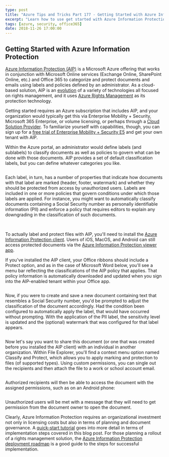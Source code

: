 ```yaml
---
type: post
title: "Azure Tips and Tricks Part 177 - Getting Started with Azure Information Protection"
excerpt: "Learn how to use get started with Azure Information Protection"
tags: [azure, security, office365]
date: 2018-11-26 17:00:00
---
```

 
## Getting Started with Azure Information Protection
 
[Azure Information Protection (AIP)](https://azure.microsoft.com/en-us/services/information-protection/) is a Microsoft Azure offering that works in conjunction with Microsoft Online services (Exchange Online, SharePoint Online, etc.) and Office 365 to categorize and protect documents and emails using labels and policies defined by an administrator. As a cloud-based solution, AIP is an [evolution](https://docs.microsoft.com/en-us/azure/information-protection/aka) of a variety of technologies all focused on rights management, and it uses [Azure Rights Management](https://docs.microsoft.com/en-us/azure/information-protection/what-is-azure-rms) as its protection technology.

Getting started requires an Azure subscription that includes AIP, and your organization would typically get this via Enterprise Mobility + Security, Microsoft 365 Enterprise, or volume licensing, or perhaps through a [Cloud Solution Provider](https://partner.microsoft.com/en-qa/cloud-solution-provider). To familiarize yourself with capabilities, though, you can sign up for a [free trial of Enterprise Mobility + Security E5](https://portal.office.com/signup/logout?OfferId=87dd2714-d452-48a0-a809-d2f58c4f68b7) and get your own tenant with AIP.

Within the Azure portal, an administrator would define labels (and sublabels) to classify documents as well as policies to govern what can be done with those documents. AIP provides a set of default classification labels, but you can define whatever categories you like.
 
<img :src="$withBase('/files/aip-labels.png')">

Each label, in turn, has a number of properties that indicate how documents with that label are marked (header, footer, watermark) and whether they should be protected from access by unauthorized users. Labels are included in one or more policies that govern conditions under which those labels are applied. For instance, you might want to automatically classify documents containing a Social Security number as personally identifiable information (PII) and enforce a policy that requires editors to explain any downgrading in the classification of such documents.

<img :src="$withBase('/files/aip-label.png')">
<img :src="$withBase('/files/aip-policy.png')">

To actually label and protect files with AIP, you'll need to install the [Azure Information Protection client](https://www.microsoft.com/en-us/download/details.aspx?id=53018). Users of iOS, MacOS, and Android can still access protected documents via the [Azure Information Protection viewer app](https://portal.azurerms.com/#/download).

If you've installed the AIP client, your Office ribbons should include a Protect option, and as in the case of Microsoft Word below, you'll see a menu bar reflecting the classifications of the AIP policy that applies. That policy information is automatically downloaded and updated when you sign into the AIP-enabled tenant within your Office app.

<img :src="$withBase('/files/aip-word-1.png')">

Now, if you were to create and save a new document containing text that resembles a Social Security number, you'd be prompted to adjust the classification of the document accordingly. Had the condition been configured to automatically apply the label, that would have occurred without prompting. With the application of the PII label, the sensitivity level is updated and the (optional) watermark that was configured for that label appears.

<img :src="$withBase('/files/aip-word-2.png')">

Now let's say you want to share this document (or one that was created before you installed the AIP client) with an individual in another organization. Within File Explorer, you'll find a context menu option named Classify and Protect, which allows you to apply marking and protection to files (of supported types). Using custom permissions, you can single out the recipients and then attach the file to a work or school account email.

<img :src="$withBase('/files/aip-explorer.png')">

Authorized recipients will then be able to access the document with the assigned permissions, such as on an Android phone:

<img :src="$withBase('/files/aip-droid.jpg')">

Unauthorized users will be met with a message that they will need to get permission from the document owner to open the document.

Clearly, Azure Information Protection requires an organizational investment not only in licensing costs but also in terms of planning and document governance. A [quick-start tutorial](https://docs.microsoft.com/en-us/azure/information-protection/infoprotect-quick-start-tutorial) goes into more detail in terms of implementation steps covered in this blog post. For those planning a rollout of a rights management solution, the [Azure Information Protection deployment roadmap](https://docs.microsoft.com/en-us/azure/information-protection/deployment-roadmap) is a good guide to the steps for successful implementation.

